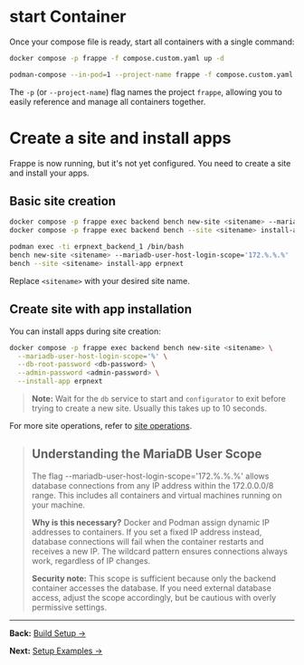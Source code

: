# start Container

Once your compose file is ready, start all containers with a single command:

```bash
docker compose -p frappe -f compose.custom.yaml up -d
```

```bash
podman-compose --in-pod=1 --project-name frappe -f compose.custom.yaml up -d
```

The `-p` (or `--project-name`) flag names the project `frappe`, allowing you to easily reference and manage all containers together.

# Create a site and install apps

Frappe is now running, but it's not yet configured. You need to create a site and install your apps.

## Basic site creation

```bash
docker compose -p frappe exec backend bench new-site <sitename> --mariadb-user-host-login-scope='172.%.%.%'
docker compose -p frappe exec backend bench --site <sitename> install-app erpnext
```

```bash
podman exec -ti erpnext_backend_1 /bin/bash
bench new-site <sitename> --mariadb-user-host-login-scope='172.%.%.%'
bench --site <sitename> install-app erpnext
```

Replace `<sitename>` with your desired site name.

## Create site with app installation

You can install apps during site creation:

```bash
docker compose -p frappe exec backend bench new-site <sitename> \
  --mariadb-user-host-login-scope='%' \
  --db-root-password <db-password> \
  --admin-password <admin-password> \
  --install-app erpnext
```

> **Note:** Wait for the `db` service to start and `configurator` to exit before trying to create a new site. Usually this takes up to 10 seconds.

For more site operations, refer to [site operations](../../04-operations/01-site-operations.md).

> ## Understanding the MariaDB User Scope
>
> The flag --mariadb-user-host-login-scope='172.%.%.%' allows database connections from any IP address within the 172.0.0.0/8 range. This includes all containers and virtual machines running on your machine.
>
> **Why is this necessary?** Docker and Podman assign dynamic IP addresses to containers. If you set a fixed IP address instead, database connections will fail when the container restarts and receives a new IP. The wildcard pattern ensures connections always work, regardless of IP changes.
>
> **Security note:** This scope is sufficient because only the backend container accesses the database. If you need external database access, adjust the scope accordingly, but be cautious with overly permissive settings.

---

**Back:** [Build Setup →](02-build-setup.md)

**Next:** [Setup Examples →](06-setup-examples.md)
